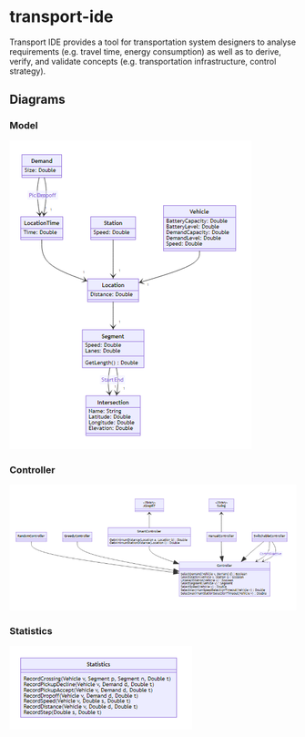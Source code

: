 # transport-ide

Transport IDE provides a tool for transportation system designers to analyse requirements (e.g. travel time, energy consumption) as well as to derive, verify, and validate concepts (e.g. transportation infrastructure, control strategy).

## Diagrams

### Model

![Model classes](./model/doc/classes.png)

### Controller

![Controller classes](./controller/doc/classes.png)

### Statistics

![Statistics classes](./statistics/doc/classes.png)